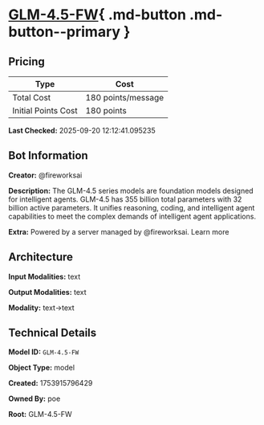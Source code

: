 # [GLM-4.5-FW](https://poe.com/GLM-4.5-FW){ .md-button .md-button--primary }

## Pricing

| Type | Cost |
|------|------|
| Total Cost | 180 points/message |
| Initial Points Cost | 180 points |

**Last Checked:** 2025-09-20 12:12:41.095235


## Bot Information

**Creator:** @fireworksai

**Description:** The GLM-4.5 series models are foundation models designed for intelligent agents. GLM-4.5 has 355 billion total parameters with 32 billion active parameters. It unifies reasoning, coding, and intelligent agent capabilities to meet the complex demands of intelligent agent applications.

**Extra:** Powered by a server managed by @fireworksai. Learn more


## Architecture

**Input Modalities:** text

**Output Modalities:** text

**Modality:** text->text


## Technical Details

**Model ID:** `GLM-4.5-FW`

**Object Type:** model

**Created:** 1753915796429

**Owned By:** poe

**Root:** GLM-4.5-FW
